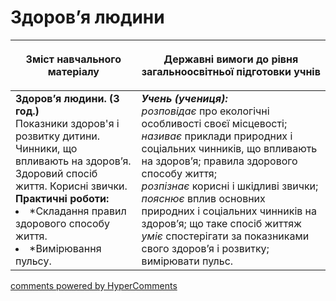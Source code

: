 <div id="hypercomments_widget" class="js-hypercomments-widget invisible"></div>

Здоров’я людини
=============================================

<table>
<thead>
  <tr>
    <th width="40%" align="center"><p>Зміст навчального матеріалу</p></td>
    <th width="60%" align="center"><p>Державні вимоги до рівня загальноосвітньої підготовки учнів</p></td>
  </tr>
</thead>
<tbody>
  <tr>
    <td width="40%" style="vertical-align:top !important;">
    <b>Здоров’я людини. (3 год.)</b><br>
    Показники здоров'я і розвитку дитини.<br>
    Чинники, що впливають на здоров’я.<br>
    Здоровий спосіб життя. Корисні звички.<br>
    <b>Практичні роботи:</b>
    <li>
    *Складання правил здорового способу життя.
    </li>
    <li>
    *Вимірювання пульсу.
    </li>
    </td>
    <td width="60%" style="vertical-align:top !important;">
    <i><b>Учень (учениця):</b></i><br>
	<i>розповідає</i> про екологічні особливості своєї місцевості;<br>
    <i>називає</i> приклади природних і соціальних чинників, що впливають на здоров’я; правила здорового способу життя;<br>
    <i>розпізнає</i> корисні і шкідливі звички;<br>
    <i>пояснює</i> вплив основних природних і соціальних чинників на здоров’я; що таке спосіб життяж<br>
    <i>уміє</i> спостерігати за показниками свого здоров’я і розвитку; вимірювати пульс.<br>
	</td>
  </tr>
</tbody>
</table>

<div class="js-hypercomments-container">
<a href="http://hypercomments.com" class="hc-link" title="comments widget">comments powered by HyperComments</a>
</div>